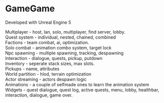 # GameGame

Developed with Unreal Engine 5

Multiplayer - host, lan, solo, multiplayer, find server, lobby.  <br />
Quest system - individual, nested, chained, combined<br />
Factions - team combat, ai, optimization. <br />
Solo combat - animation combo system, target lock<br />
Npc spawning - multiple spawning, tracking, despawning<br />
Interaction - dialogue, quests, pickup, putdown<br />
Inventory - seperate stack sizes, max slots. <br />
Pickups - name, attributes<br />
World partition - hlod, terrain optimization<br />
Actor streaming - actors despawn logic<br />
Animations - a couple of selfmade ones to learn the animation system <br />
Widgets - quest dialogue, quest log, active quests, menu, lobby, healthbar, interaction, dialogue, game over. <br />

